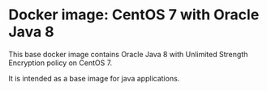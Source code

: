 # Docker image: CentOS 7 with Oracle Java 8
This base docker image contains Oracle Java 8 with
Unlimited Strength Encryption policy on CentOS 7.

It is intended as a base image for java applications.
